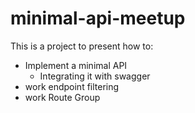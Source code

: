 # minimal-api-meetup

This is a project to present how to:
- Implement a minimal API
  - Integrating it with swagger
- work endpoint filtering
- work Route Group
